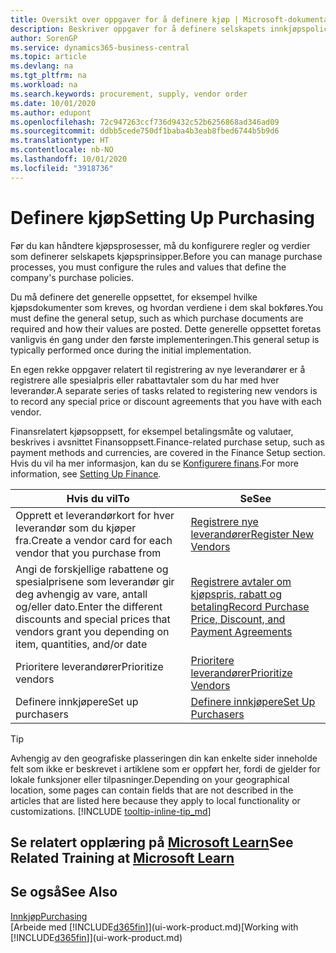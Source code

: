 ```yaml
---
title: Oversikt over oppgaver for å definere kjøp | Microsoft-dokumentasjon
description: Beskriver oppgaver for å definere selskapets innkjøpspolicyer og definere kjøpsprosessene.
author: SorenGP
ms.service: dynamics365-business-central
ms.topic: article
ms.devlang: na
ms.tgt_pltfrm: na
ms.workload: na
ms.search.keywords: procurement, supply, vendor order
ms.date: 10/01/2020
ms.author: edupont
ms.openlocfilehash: 72c947263ccf736d9432c52b6256868ad346ad09
ms.sourcegitcommit: ddbb5cede750df1baba4b3eab8fbed6744b5b9d6
ms.translationtype: HT
ms.contentlocale: nb-NO
ms.lasthandoff: 10/01/2020
ms.locfileid: "3918736"
---
```

# <a name="setting-up-purchasing"></a><span data-ttu-id="edab6-103">Definere kjøp</span><span class="sxs-lookup"><span data-stu-id="edab6-103">Setting Up Purchasing</span></span>
<span data-ttu-id="edab6-104">Før du kan håndtere kjøpsprosesser, må du konfigurere regler og verdier som definerer selskapets kjøpsprinsipper.</span><span class="sxs-lookup"><span data-stu-id="edab6-104">Before you can manage purchase processes, you must configure the rules and values that define the company's purchase policies.</span></span>

<span data-ttu-id="edab6-105">Du må definere det generelle oppsettet, for eksempel hvilke kjøpsdokumenter som kreves, og hvordan verdiene i dem skal bokføres.</span><span class="sxs-lookup"><span data-stu-id="edab6-105">You must define the general setup, such as which purchase documents are required and how their values are posted.</span></span> <span data-ttu-id="edab6-106">Dette generelle oppsettet foretas vanligvis én gang under den første implementeringen.</span><span class="sxs-lookup"><span data-stu-id="edab6-106">This general setup is typically performed once during the initial implementation.</span></span>

<span data-ttu-id="edab6-107">En egen rekke oppgaver relatert til registrering av nye leverandører er å registrere alle spesialpris eller rabattavtaler som du har med hver leverandør.</span><span class="sxs-lookup"><span data-stu-id="edab6-107">A separate series of tasks related to registering new vendors is to record any special price or discount agreements that you have with each vendor.</span></span>

<span data-ttu-id="edab6-108">Finansrelatert kjøpsoppsett, for eksempel betalingsmåte og valutaer, beskrives i avsnittet Finansoppsett.</span><span class="sxs-lookup"><span data-stu-id="edab6-108">Finance-related purchase setup, such as payment methods and currencies, are covered in the Finance Setup section.</span></span> <span data-ttu-id="edab6-109">Hvis du vil ha mer informasjon, kan du se [Konfigurere finans](finance-setup-finance.md).</span><span class="sxs-lookup"><span data-stu-id="edab6-109">For more information, see [Setting Up Finance](finance-setup-finance.md).</span></span>

| <span data-ttu-id="edab6-110">Hvis du vil</span><span class="sxs-lookup"><span data-stu-id="edab6-110">To</span></span> | <span data-ttu-id="edab6-111">Se</span><span class="sxs-lookup"><span data-stu-id="edab6-111">See</span></span> |
| --- | --- |
| <span data-ttu-id="edab6-112">Opprett et leverandørkort for hver leverandør som du kjøper fra.</span><span class="sxs-lookup"><span data-stu-id="edab6-112">Create a vendor card for each vendor that you purchase from</span></span>|[<span data-ttu-id="edab6-113">Registrere nye leverandører</span><span class="sxs-lookup"><span data-stu-id="edab6-113">Register New Vendors</span></span>](purchasing-how-register-new-vendors.md) |
| <span data-ttu-id="edab6-114">Angi de forskjellige rabattene og spesialprisene som leverandør gir deg avhengig av vare, antall og/eller dato.</span><span class="sxs-lookup"><span data-stu-id="edab6-114">Enter the different discounts and special prices that vendors grant you depending on item, quantities, and/or date</span></span> |[<span data-ttu-id="edab6-115">Registrere avtaler om kjøpspris, rabatt og betaling</span><span class="sxs-lookup"><span data-stu-id="edab6-115">Record Purchase Price, Discount, and Payment Agreements</span></span>](purchasing-how-record-purchase-price-discount-payment-agreements.md) |
| <span data-ttu-id="edab6-116">Prioritere leverandører</span><span class="sxs-lookup"><span data-stu-id="edab6-116">Prioritize vendors</span></span> |[<span data-ttu-id="edab6-117">Prioritere leverandører</span><span class="sxs-lookup"><span data-stu-id="edab6-117">Prioritize Vendors</span></span>](purchasing-how-prioritize-vendors.md) |
| <span data-ttu-id="edab6-118">Definere innkjøpere</span><span class="sxs-lookup"><span data-stu-id="edab6-118">Set up purchasers</span></span> |[<span data-ttu-id="edab6-119">Definere innkjøpere</span><span class="sxs-lookup"><span data-stu-id="edab6-119">Set Up Purchasers</span></span>](purchasing-how-setup-purchasers.md) |

> [!TIP]
> <span data-ttu-id="edab6-120">Avhengig av den geografiske plasseringen din kan enkelte sider inneholde felt som ikke er beskrevet i artiklene som er oppført her, fordi de gjelder for lokale funksjoner eller tilpasninger.</span><span class="sxs-lookup"><span data-stu-id="edab6-120">Depending on your geographical location, some pages can contain fields that are not described in the articles that are listed here because they apply to local functionality or customizations.</span></span> [!INCLUDE [tooltip-inline-tip_md](includes/tooltip-inline-tip_md.md)]

## <a name="see-related-training-at-microsoft-learn"></a><span data-ttu-id="edab6-121">Se relatert opplæring på [Microsoft Learn](/learn/paths/trade-get-started-dynamics-365-business-central/)</span><span class="sxs-lookup"><span data-stu-id="edab6-121">See Related Training at [Microsoft Learn](/learn/paths/trade-get-started-dynamics-365-business-central/)</span></span>

## <a name="see-also"></a><span data-ttu-id="edab6-122">Se også</span><span class="sxs-lookup"><span data-stu-id="edab6-122">See Also</span></span>

[<span data-ttu-id="edab6-123">Innkjøp</span><span class="sxs-lookup"><span data-stu-id="edab6-123">Purchasing</span></span>](purchasing-manage-purchasing.md)  
<span data-ttu-id="edab6-124">[Arbeide med [!INCLUDE[d365fin](includes/d365fin_md.md)]](ui-work-product.md)</span><span class="sxs-lookup"><span data-stu-id="edab6-124">[Working with [!INCLUDE[d365fin](includes/d365fin_md.md)]](ui-work-product.md)</span></span>
